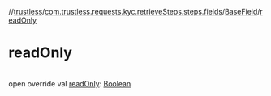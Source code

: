 //[trustless](../../../index.md)/[com.trustless.requests.kyc.retrieveSteps.steps.fields](../index.md)/[BaseField](index.md)/[readOnly](read-only.md)

# readOnly

\
open override val [readOnly](read-only.md): [Boolean](https://kotlinlang.org/api/latest/jvm/stdlib/kotlin/-boolean/index.html)
